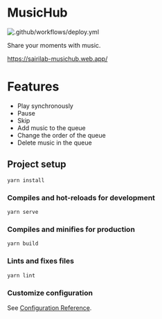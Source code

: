 # MusicHub
![.github/workflows/deploy.yml](https://github.com/imataka7/MusicHub/workflows/.github/workflows/deploy.yml/badge.svg?branch=master)

Share your moments with music.

https://sairilab-musichub.web.app/

# Features
* Play synchronously
* Pause
* Skip
* Add music to the queue
* Change the order of the queue
* Delete music in the queue

## Project setup

```
yarn install
```

### Compiles and hot-reloads for development

```
yarn serve
```

### Compiles and minifies for production

```
yarn build
```

### Lints and fixes files

```
yarn lint
```

### Customize configuration

See [Configuration Reference](https://cli.vuejs.org/config/).
